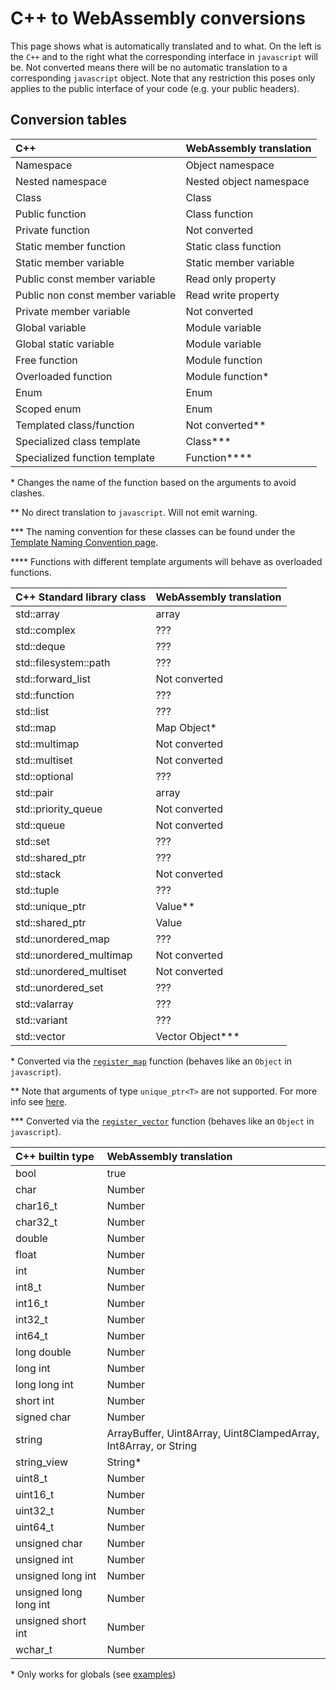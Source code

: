 # C++ to WebAssembly conversions #

This page shows what is automatically translated and to what.
On the left is the `C++` and to the right what the corresponding interface in `javascript` will be.
Not converted means there will be no automatic translation to a corresponding `javascript` object.
Note that any restriction this poses only applies to the public interface of your code (e.g. your public headers).

## Conversion tables ##

| C++                                 | WebAssembly translation        |
|:----------------------------------- |:------------------------------ |
| Namespace                           | Object namespace               |
| Nested namespace                    | Nested object namespace        |
| Class                               | Class                          |
| Public function                     | Class function                 |
| Private function                    | Not converted                  |
| Static member function              | Static class function          |
| Static member variable              | Static member variable         |
| Public const member variable        | Read only property             |
| Public non const member variable    | Read write property            |
| Private member variable             | Not converted                  |
| Global variable                     | Module variable                |
| Global static variable              | Module variable                |
| Free function                       | Module function                |
| Overloaded function                 | Module function*               |
| Enum                                | Enum                           |
| Scoped enum                         | Enum                           |
| Templated class/function            | Not converted**                |
| Specialized class template          | Class***                       |
| Specialized function template       | Function****                   |

\* Changes the name of the function based on the arguments to avoid clashes.

\*\* No direct translation to `javascript`. Will not emit warning.

\*\*\* The naming convention for these classes can be found under the [Template Naming Convention page](template_naming_convention.md).

\*\*\*\* Functions with different template arguments will behave as overloaded functions.

| C++ Standard library class      | WebAssembly translation                                           |
|:------------------------------- |:----------------------------------------------------------------- |
| std::array                      | array                                                             |
| std::complex                    | ???                                                               |
| std::deque                      | ???                                                               |
| std::filesystem::path           | ???                                                               |
| std::forward\_list              | Not converted                                                     |
| std::function                   | ???                                                               |
| std::list                       | ???                                                               |
| std::map                        | Map Object*                                                       |
| std::multimap                   | Not converted                                                     |
| std::multiset                   | Not converted                                                     |
| std::optional                   | ???                                                               |
| std::pair                       | array                                                             |
| std::priority\_queue            | Not converted                                                     |
| std::queue                      | Not converted                                                     |
| std::set                        | ???                                                               |
| std::shared_ptr                 | ???                                                               |
| std::stack                      | Not converted                                                     |
| std::tuple                      | ???                                                               |
| std::unique_ptr                 | Value**                                                           |
| std::shared_ptr                 | Value                                                             |
| std::unordered\_map             | ???                                                               |
| std::unordered\_multimap        | Not converted                                                     |
| std::unordered\_multiset        | Not converted                                                     |
| std::unordered\_set             | ???                                                               |
| std::valarray                   | ???                                                               |
| std::variant                    | ???                                                               |
| std::vector                     | Vector Object***                                                  |

\* Converted via the [`register_map`](https://emscripten.org/docs/porting/connecting_cpp_and_javascript/embind.html#built-in-type-conversions) function (behaves like an `Object` in `javascript`).

\*\* Note that arguments of type `unique_ptr<T>` are not supported. For more info see [here](https://emscripten.org/docs/porting/connecting_cpp_and_javascript/embind.html#unique-ptr).

\*\*\* Converted via the [`register_vector`](https://emscripten.org/docs/porting/connecting_cpp_and_javascript/embind.html#built-in-type-conversions) function (behaves like an `Object` in `javascript`).


| C++ builtin type           | WebAssembly translation                                          |
|:-------------------------- |:---------------------------------------------------------------- |
| bool                       | true || false                                                    |
| char                       | Number                                                           |
| char16\_t                  | Number                                                           |
| char32\_t                  | Number                                                           |
| double                     | Number                                                           |
| float                      | Number                                                           |
| int                        | Number                                                           |
| int8_t                     | Number                                                           |
| int16_t                    | Number                                                           |
| int32_t                    | Number                                                           |
| int64_t                    | Number                                                           |
| long double                | Number                                                           |
| long int                   | Number                                                           |
| long long int              | Number                                                           |
| short int                  | Number                                                           |
| signed char                | Number                                                           |
| string                     | ArrayBuffer, Uint8Array, Uint8ClampedArray, Int8Array, or String |
| string\_view               | String*                                                          |
| uint8_t                    | Number                                                           |
| uint16_t                   | Number                                                           |
| uint32_t                   | Number                                                           |
| uint64_t                   | Number                                                           |
| unsigned char              | Number                                                           |
| unsigned int               | Number                                                           |
| unsigned long int          | Number                                                           |
| unsigned long long int     | Number                                                           |
| unsigned short int         | Number                                                           |
| wchar\_t                   | Number                                                           |

\* Only works for globals (see [examples](./examples.md))
